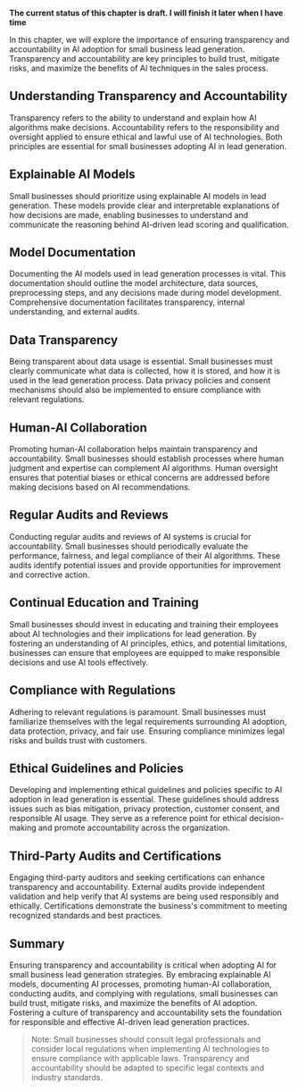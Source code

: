 **The current status of this chapter is draft. I will finish it later when I have time**

In this chapter, we will explore the importance of ensuring transparency and accountability in AI adoption for small business lead generation. Transparency and accountability are key principles to build trust, mitigate risks, and maximize the benefits of AI techniques in the sales process.

Understanding Transparency and Accountability
---------------------------------------------

Transparency refers to the ability to understand and explain how AI algorithms make decisions. Accountability refers to the responsibility and oversight applied to ensure ethical and lawful use of AI technologies. Both principles are essential for small businesses adopting AI in lead generation.

Explainable AI Models
---------------------

Small businesses should prioritize using explainable AI models in lead generation. These models provide clear and interpretable explanations of how decisions are made, enabling businesses to understand and communicate the reasoning behind AI-driven lead scoring and qualification.

Model Documentation
-------------------

Documenting the AI models used in lead generation processes is vital. This documentation should outline the model architecture, data sources, preprocessing steps, and any decisions made during model development. Comprehensive documentation facilitates transparency, internal understanding, and external audits.

Data Transparency
-----------------

Being transparent about data usage is essential. Small businesses must clearly communicate what data is collected, how it is stored, and how it is used in the lead generation process. Data privacy policies and consent mechanisms should also be implemented to ensure compliance with relevant regulations.

Human-AI Collaboration
----------------------

Promoting human-AI collaboration helps maintain transparency and accountability. Small businesses should establish processes where human judgment and expertise can complement AI algorithms. Human oversight ensures that potential biases or ethical concerns are addressed before making decisions based on AI recommendations.

Regular Audits and Reviews
--------------------------

Conducting regular audits and reviews of AI systems is crucial for accountability. Small businesses should periodically evaluate the performance, fairness, and legal compliance of their AI algorithms. These audits identify potential issues and provide opportunities for improvement and corrective action.

Continual Education and Training
--------------------------------

Small businesses should invest in educating and training their employees about AI technologies and their implications for lead generation. By fostering an understanding of AI principles, ethics, and potential limitations, businesses can ensure that employees are equipped to make responsible decisions and use AI tools effectively.

Compliance with Regulations
---------------------------

Adhering to relevant regulations is paramount. Small businesses must familiarize themselves with the legal requirements surrounding AI adoption, data protection, privacy, and fair use. Ensuring compliance minimizes legal risks and builds trust with customers.

Ethical Guidelines and Policies
-------------------------------

Developing and implementing ethical guidelines and policies specific to AI adoption in lead generation is essential. These guidelines should address issues such as bias mitigation, privacy protection, customer consent, and responsible AI usage. They serve as a reference point for ethical decision-making and promote accountability across the organization.

Third-Party Audits and Certifications
-------------------------------------

Engaging third-party auditors and seeking certifications can enhance transparency and accountability. External audits provide independent validation and help verify that AI systems are being used responsibly and ethically. Certifications demonstrate the business's commitment to meeting recognized standards and best practices.

Summary
-------

Ensuring transparency and accountability is critical when adopting AI for small business lead generation strategies. By embracing explainable AI models, documenting AI processes, promoting human-AI collaboration, conducting audits, and complying with regulations, small businesses can build trust, mitigate risks, and maximize the benefits of AI adoption. Fostering a culture of transparency and accountability sets the foundation for responsible and effective AI-driven lead generation practices.
> Note: Small businesses should consult legal professionals and consider local regulations when implementing AI technologies to ensure compliance with applicable laws. Transparency and accountability should be adapted to specific legal contexts and industry standards.

